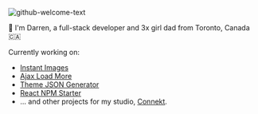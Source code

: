![github-welcome-text](https://github.com/dcooney/dcooney/assets/428624/e6b47aa0-0cd4-4a1d-a5ce-1c821e720ac0)

👋 I'm Darren, a full-stack developer and 3x girl dad from Toronto, Canada 🇨🇦

Currently working on:

- [Instant Images](https://github.com/dcooney/instant-images)
- [Ajax Load More](https://github.com/dcooney/ajax-load-more)
- [Theme JSON Generator](https://github.com/dcooney/theme-json-generator)
- [React NPM Starter](https://github.com/dcooney/react-npm-starter)
- ... and other projects for my studio, [Connekt](https://connekthq.com/).

<!--

___

**Hiring** - I'm looking for a self-starting developer to work alongside me on various WordPress plugins - if that's you, let's chat (📩 darren [at] connekthq.com)
-->
